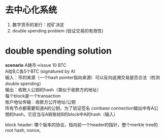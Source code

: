 # 去中心化系统
1. 数字货币的发行：挖矿决定
2. double spending problem (验证交易的有效性)
# double spending solution
**scenario**
A铸币->issue 10 BTC <br>
A给B,C各5个BTC (signatured by A) <br>
输入：币的来源（一个hash pointer指向来源）可以反向追溯交易是否合法（检测double spending） <br>
输出：收款人公钥的hash（类似于收款方的地址） <br>
每个block是一个transaction <br>
账户地址传输：收款方公开地址/公钥 <br>
所有节点都需要知道A的公钥，为了验证签名
coinbase connection输出中有A公钥的hash，它应当与A转账给B的block中A的hash（输入）

block header: 哪个版本的协议，指向前一个header的指针，整个merkle tree的root hash, nonce, 
